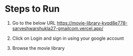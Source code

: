 # Steps to Run
1. Go to the below URL
https://movie-library-kvqd8e778-sarveshwarshukla27-gmailcom.vercel.app/

2. Click on Login and sign in using your google account 
3. Browse the movie library